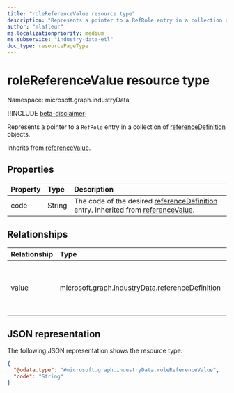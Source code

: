 ```yaml
---
title: "roleReferenceValue resource type"
description: "Represents a pointer to a RefRole entry in a collection of referenceDefinition objects."
author: "mlafleur"
ms.localizationpriority: medium
ms.subservice: "industry-data-etl"
doc_type: resourcePageType
---
```


# roleReferenceValue resource type

Namespace: microsoft.graph.industryData

[!INCLUDE [beta-disclaimer](../../includes/beta-disclaimer.md)]

Represents a pointer to a `RefRole` entry in a collection of [referenceDefinition](industrydata-referencedefinition.md) objects.

Inherits from [referenceValue](industrydata-referencevalue.md).

## Properties

| Property | Type   | Description                                                                                                                                                                          |
| :------- | :----- | :----------------------------------------------------------------------------------------------------------------------------------------------------------------------------------- |
| code     | String | The code of the desired [referenceDefinition](industrydata-referencedefinition.md) entry. Inherited from [referenceValue](industrydata-referencevalue.md). |

## Relationships

| Relationship | Type                                                                    | Description                                                                                                                          |
| :----------- | :---------------------------------------------------------------------- | :----------------------------------------------------------------------------------------------------------------------------------- |
| value        | [microsoft.graph.industryData.referenceDefinition](industrydata-referencedefinition.md) | Reference to the bound **referenceDefinition** entity. Inherited from [referenceValue](industrydata-referencevalue.md). |

## JSON representation

The following JSON representation shows the resource type.

<!-- {
  "blockType": "resource",
  "@odata.type": "microsoft.graph.industryData.roleReferenceValue"
}
-->

```json
{
  "@odata.type": "#microsoft.graph.industryData.roleReferenceValue",
  "code": "String"
}
```
